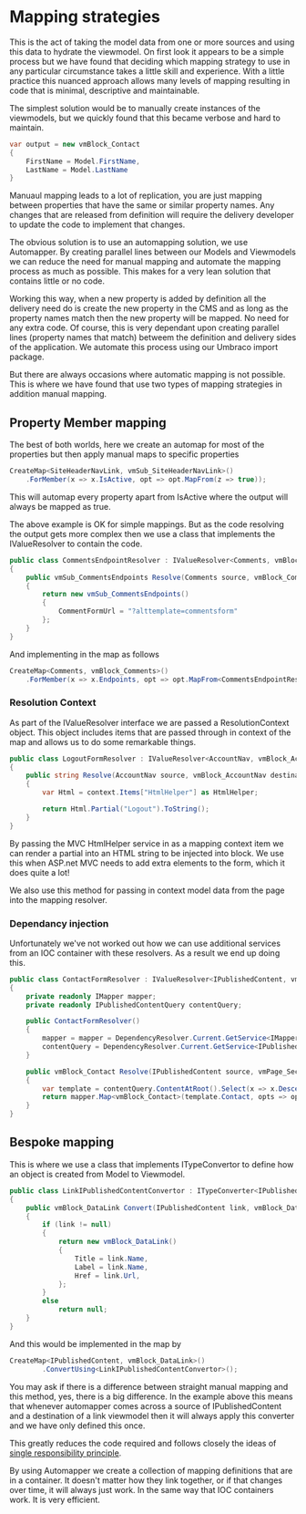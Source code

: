 # Mapping strategies

This is the act of taking the model data from one or more sources and using this data to hydrate the viewmodel. On first look it appears to be a simple process but we have found that deciding which mapping strategy to use in any particular circumstance takes a little skill and experience. With a little practice this nuanced approach allows many levels of mapping resulting in code that is minimal, descriptive and maintainable. 

The simplest solution would be to manually create instances of the viewmodels, but we quickly found that this became verbose and hard to maintain.  

``` c#
var output = new vmBlock_Contact
{
    FirstName = Model.FirstName,
    LastName = Model.LastName
}
```

Manuaul mapping leads to a lot of replication, you are just mapping between properties that have the same or similar property names. Any changes that are released from definition will require the delivery developer to update the code to implement that changes. 

The obvious solution is to use an automapping solution, we use Automapper. By creating parallel lines between our Models and Viewmodels we can reduce the need for manual mapping and automate the mapping process as much as possible. This makes for a very lean solution that contains little or no code. 

Working this way, when a new property is added by definition all the delivery need do is create the new property in the CMS and as long as the property names match then the new property will be mapped. No need for any extra code. Of course, this is very dependant upon creating parallel lines (property names that match) betweem the definition and delivery sides of the application. We automate this process using our Umbraco import package.

But there are always occasions where automatic mapping is not possible. This is where we have found that use two types of mapping strategies in addition manual mapping. 

## Property Member mapping 

The best of both worlds, here we create an automap for most of the properties but then apply manual maps to specific properties

``` c#
CreateMap<SiteHeaderNavLink, vmSub_SiteHeaderNavLink>()
    .ForMember(x => x.IsActive, opt => opt.MapFrom(z => true));
```

This will automap every property apart from IsActive where the output will always be mapped as true. 

The above example is OK for simple mappings. But as the code resolving the output gets more complex then we use a class that implements the IValueResolver to contain the code.

``` c#
public class CommentsEndpointResolver : IValueResolver<Comments, vmBlock_Comments, vmSub_CommentsEndpoints>
{
    public vmSub_CommentsEndpoints Resolve(Comments source, vmBlock_Comments destination, vmSub_CommentsEndpoints destMember, ResolutionContext context)
    {
        return new vmSub_CommentsEndpoints()
        {
            CommentFormUrl = "?alttemplate=commentsform"
        };
    }
}
```

And implementing in the map as follows

``` c#
CreateMap<Comments, vmBlock_Comments>()
    .ForMember(x => x.Endpoints, opt => opt.MapFrom<CommentsEndpointResolver>());
```

### Resolution Context

As part of the IValueResolver interface we are passed a ResolutionContext object. This object includes items that are passed through in context of the map and allows us to do some remarkable things. 

``` c#
public class LogoutFormResolver : IValueResolver<AccountNav, vmBlock_AccountNav, string>
{
    public string Resolve(AccountNav source, vmBlock_AccountNav destination, string destMember, ResolutionContext context)
    {
        var Html = context.Items["HtmlHelper"] as HtmlHelper;

        return Html.Partial("Logout").ToString();
    }
}
```

By passing the MVC HtmlHelper service in as a mapping context item we can render a partial into an HTML string to be injected into block. We use this when ASP.net MVC needs to add extra elements to the form, which it does quite a lot!

We also use this method for passing in context model data from the page into the mapping resolver.

### Dependancy injection

Unfortunately we've not worked out how we can use additional services from an IOC container with these resolvers. As a result we end up doing this. 

``` c#
public class ContactFormResolver : IValueResolver<IPublishedContent, vmPage_SectionGridPage, vmBlock_Contact>
{
    private readonly IMapper mapper;
    private readonly IPublishedContentQuery contentQuery;

    public ContactFormResolver()
    {
        mapper = mapper = DependencyResolver.Current.GetService<IMapper>();
        contentQuery = DependencyResolver.Current.GetService<IPublishedContentQuery>();
    }

    public vmBlock_Contact Resolve(IPublishedContent source, vmPage_SectionGridPage destination, vmBlock_Contact destMember, ResolutionContext context)
    {
        var template = contentQuery.ContentAtRoot().Select(x => x.Descendant<Template>()).FirstOrDefault();
        return mapper.Map<vmBlock_Contact>(template.Contact, opts => opts.Items["HtmlHelper"] = context.Items["HtmlHelper"]);
    }
}
```

## Bespoke mapping

This is where we use a class that implements ITypeConvertor to define how an object is created from Model to Viewmodel. 

``` c#
public class LinkIPublishedContentConvertor : ITypeConverter<IPublishedContent, vmBlock_DataLink>
{
    public vmBlock_DataLink Convert(IPublishedContent link, vmBlock_DataLink destination, ResolutionContext context)
    {
        if (link != null)
        {
            return new vmBlock_DataLink()
            {
                Title = link.Name,
                Label = link.Name,
                Href = link.Url,
            };
        }
        else
            return null;
    }
}
```

And this would be implemented in the map by

``` c#
CreateMap<IPublishedContent, vmBlock_DataLink>()
        .ConvertUsing<LinkIPublishedContentConvertor>();
```

You may ask if there is a difference between straight manual mapping and this method, yes, there is a big difference. In the example above this means that whenever automapper comes across a source of IPublishedContent and a destination of a link viewmodel then it will always apply this converter and we have only defined this once.

This greatly reduces the code required and follows closely the ideas of [single responsibility principle](https://en.wikipedia.org/wiki/Single_responsibility_principle).

By using Automapper we create a collection of mapping definitions that are in a container. It doesn't matter how they link together, or if that changes over time, it will always just work. In the same way that IOC containers work. It is very efficient. 
